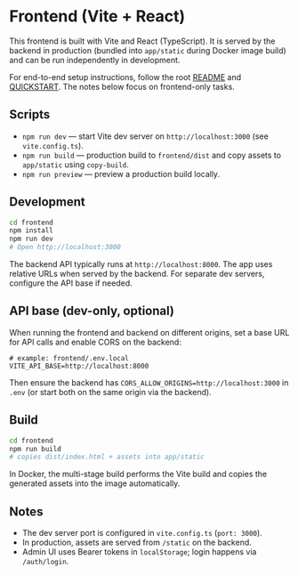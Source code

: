 # Frontend (Vite + React)

This frontend is built with Vite and React (TypeScript). It is served by the backend in production (bundled into `app/static` during Docker image build) and can be run independently in development.

For end-to-end setup instructions, follow the root [README](../README.md) and [QUICKSTART](../QUICKSTART.md). The notes below focus on frontend-only tasks.

## Scripts

- `npm run dev` — start Vite dev server on `http://localhost:3000` (see `vite.config.ts`).
- `npm run build` — production build to `frontend/dist` and copy assets to `app/static` using `copy-build`.
- `npm run preview` — preview a production build locally.

## Development

```bash
cd frontend
npm install
npm run dev
# Open http://localhost:3000
```

The backend API typically runs at `http://localhost:8000`. The app uses relative URLs when served by the backend. For separate dev servers, configure the API base if needed.

## API base (dev-only, optional)

When running the frontend and backend on different origins, set a base URL for API calls and enable CORS on the backend:

```env
# example: frontend/.env.local
VITE_API_BASE=http://localhost:8000
```

Then ensure the backend has `CORS_ALLOW_ORIGINS=http://localhost:3000` in `.env` (or start both on the same origin via the backend).

## Build

```bash
cd frontend
npm run build
# copies dist/index.html + assets into app/static
```

In Docker, the multi-stage build performs the Vite build and copies the generated assets into the image automatically.

## Notes

- The dev server port is configured in `vite.config.ts` (`port: 3000`).
- In production, assets are served from `/static` on the backend.
- Admin UI uses Bearer tokens in `localStorage`; login happens via `/auth/login`.
